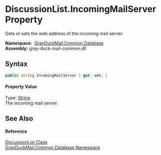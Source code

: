 DiscussionList.IncomingMailServer Property
==========================================
Gets or sets the web address of the incoming mail server.

  **Namespace:**  [GrayDuckMail.Common.Database][1]  
  **Assembly:** gray-duck-mail-common.dll

Syntax
------

```csharp
public string IncomingMailServer { get; set; }
```

#### Property Value
Type: [String][2]  
 The incoming mail server. 

See Also
--------

#### Reference
[DiscussionList Class][3]  
[GrayDuckMail.Common.Database Namespace][1]  

[1]: ../README.md
[2]: https://docs.microsoft.com/dotnet/api/system.string
[3]: README.md
